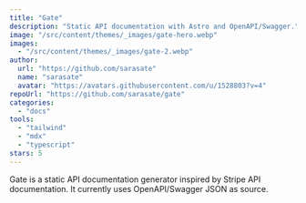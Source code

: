 ```yaml
---
title: "Gate"
description: "Static API documentation with Astro and OpenAPI/Swagger."
image: "/src/content/themes/_images/gate-hero.webp"
images:
  - "/src/content/themes/_images/gate-2.webp"
author:
  url: "https://github.com/sarasate"
  name: "sarasate"
  avatar: "https://avatars.githubusercontent.com/u/1528803?v=4"
repoUrl: "https://github.com/sarasate/gate"
categories:
  - "docs"
tools:
  - "tailwind"
  - "mdx"
  - "typescript"
stars: 5
---
```


<p>
  Gate is a static API documentation generator inspired by Stripe API documentation. It currently
  uses OpenAPI/Swagger JSON as source.
</p>
